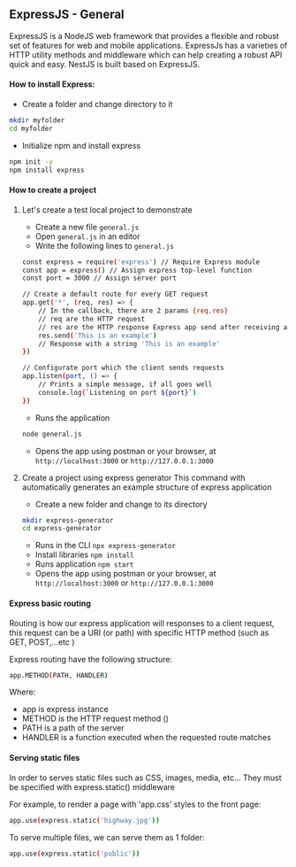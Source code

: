 ## ExpressJS - General
ExpressJS is a NodeJS web framework that provides a flexible and robust set of features for web and mobile applications.
ExpressJs has a varieties of HTTP utility methods and middleware which can help creating a robust API quick and easy.
NestJS is built based on ExpressJS. 

#### How to install Express: 
- Create a folder and change directory to it
```sh
mkdir myfolder
cd myfolder
```
- Initialize npm and install express
```sh
npm init -y
npm install express
```

#### How to create a project
1. Let's create a test local project to demonstrate
    - Create a new file `general.js`
    - Open `general.js` in an editor
    - Write the following lines to `general.js`
    ```sh
    const express = require('express') // Require Express module
    const app = express() // Assign express top-level function
    const port = 3000 // Assign server port

    // Create a default route for every GET request
    app.get('*', (req, res) => {
        // In the callback, there are 2 params {req,res}
        // req are the HTTP request 
        // res are the HTTP response Express app send after receiving a request
        res.send('This is an example')
        // Response with a string 'This is an example'
    })

    // Configurate port which the client sends requests
    app.listen(port, () => {
        // Prints a simple message, if all goes well
        console.log(`Listening on port ${port}`)
    })
    ```
    - Runs the application
    ```sh
    node general.js
    ```
    - Opens the app using postman or your browser, at `http://localhost:3000`  or `http://127.0.0.1:3000`

2. Create a project using express generator
    This command with automatically generates an example structure of express application
    - Create a new folder and change to its directory
    ```sh
    mkdir express-generator
    cd express-generator
    ```
    - Runs in the CLI 
    `npx express-generator`
    - Install libraries
    `npm install`
    - Runs application
    `npm start`
    - Opens the app using postman or your browser, at `http://localhost:3000`  or `http://127.0.0.1:3000`

#### Express basic routing 
Routing is how our express application will responses to a client request, this request can be a URI (or path) with specific HTTP method (such as GET, POST,...etc )

Express routing have the following structure: 
```sh
app.METHOD(PATH, HANDLER)
```
Where:
+ app is express instance
+ METHOD is the HTTP request method ()
+ PATH is a path of the server
+ HANDLER is a function executed when the requested route matches

#### Serving static files
In order to serves static files such as CSS, images, media, etc... 
They must be specified with express.static() middleware

For example, to render a page with 'app.css' styles to the front page:
```sh
app.use(express.static('highway.jpg'))
```

To serve multiple files, we can serve them as 1 folder:
```sh
app.use(express.static('public'))
```